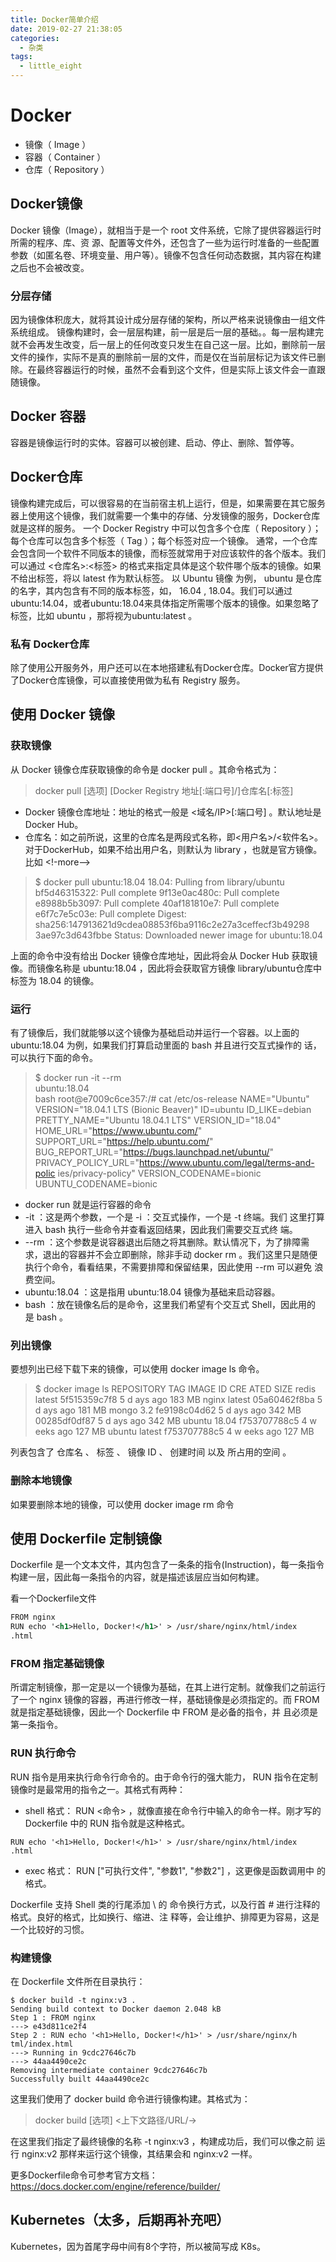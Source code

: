 ```yaml
---
title: Docker简单介绍
date: 2019-02-27 21:38:05
categories: 
  - 杂类
tags: 
  - little_eight
---
```


# Docker

* 镜像（ Image ）
* 容器（ Container ）
* 仓库（ Repository ）

## Docker镜像
Docker 镜像（Image），就相当于是一个 root 文件系统，它除了提供容器运行时所需的程序、库、资
源、配置等文件外，还包含了一些为运行时准备的一些配置参数（如匿名卷、环境变量、用户等）。镜像不包含任何动态数据，其内容在构建之后也不会被改变。

### 分层存储
因为镜像体积庞大，就将其设计成分层存储的架构，所以严格来说镜像由一组文件系统组成。
镜像构建时，会一层层构建，前一层是后一层的基础。。每一层构建完就不会再发生改变，后一层上的任何改变只发生在自己这一层。比如，删除前一层文件的操作，实际不是真的删除前一层的文件，而是仅在当前层标记为该文件已删除。在最终容器运行的时候，虽然不会看到这个文件，但是实际上该文件会一直跟随镜像。

## Docker 容器
容器是镜像运行时的实体。容器可以被创建、启动、停止、删除、暂停等。

## Docker仓库
镜像构建完成后，可以很容易的在当前宿主机上运行，但是，如果需要在其它服务器上使用这个镜像，我们就需要一个集中的存储、分发镜像的服务，Docker仓库就是这样的服务。
一个 Docker Registry 中可以包含多个仓库（ Repository ）；每个仓库可以包含多个标签（ Tag ）；每个标签对应一个镜像。
通常，一个仓库会包含同一个软件不同版本的镜像，而标签就常用于对应该软件的各个版本。我们可以通过 <仓库名>:<标签> 的格式来指定具体是这个软件哪个版本的镜像。如果不给出标签，将以 latest 作为默认标签。
以 Ubuntu 镜像 为例， ubuntu 是仓库的名字，其内包含有不同的版本标签，如， 16.04 , 18.04。我们可以通过 ubuntu:14.04，或者ubuntu:18.04来具体指定所需哪个版本的镜像。如果忽略了标签，比如 ubuntu ，那将视为ubuntu:latest 。

### 私有 Docker仓库
除了使用公开服务外，用户还可以在本地搭建私有Docker仓库。Docker官方提供了Docker仓库镜像，可以直接使用做为私有 Registry 服务。

## 使用 Docker 镜像

### 获取镜像
从 Docker 镜像仓库获取镜像的命令是 docker pull 。其命令格式为：
> docker pull [选项] [Docker Registry 地址[:端口号]/]仓库名[:标签]

* Docker 镜像仓库地址：地址的格式一般是 <域名/IP>[:端口号] 。默认地址是 Docker Hub。
* 仓库名：如之前所说，这里的仓库名是两段式名称，即<用户名>/<软件名>。对于DockerHub，如果不给出用户名，则默认为 library ，也就是官方镜像。
比如
<!-more-->
> $ docker pull ubuntu:18.04
18.04: Pulling from library/ubuntu
bf5d46315322: Pull complete
9f13e0ac480c: Pull complete
e8988b5b3097: Pull complete
40af181810e7: Pull complete
e6f7c7e5c03e: Pull complete
Digest: sha256:147913621d9cdea08853f6ba9116c2e27a3ceffecf3b49298
3ae97c3d643fbbe
Status: Downloaded newer image for ubuntu:18.04

上面的命令中没有给出 Docker 镜像仓库地址，因此将会从 Docker Hub 获取镜像。而镜像名称是 ubuntu:18.04 ，因此将会获取官方镜像 library/ubuntu仓库中标签为 18.04 的镜像。

### 运行

有了镜像后，我们就能够以这个镜像为基础启动并运行一个容器。以上面的
ubuntu:18.04 为例，如果我们打算启动里面的 bash 并且进行交互式操作的
话，可以执行下面的命令。

> $ docker run -it --rm \
ubuntu:18.04 \
bash
root@e7009c6ce357:/# cat /etc/os-release
NAME="Ubuntu"
VERSION="18.04.1 LTS (Bionic Beaver)"
ID=ubuntu
ID_LIKE=debian
PRETTY_NAME="Ubuntu 18.04.1 LTS"
VERSION_ID="18.04"
HOME_URL="https://www.ubuntu.com/"
SUPPORT_URL="https://help.ubuntu.com/"
BUG_REPORT_URL="https://bugs.launchpad.net/ubuntu/"
PRIVACY_POLICY_URL="https://www.ubuntu.com/legal/terms-and-polic
ies/privacy-policy"
VERSION_CODENAME=bionic
UBUNTU_CODENAME=bionic

* docker run 就是运行容器的命令
* -it ：这是两个参数，一个是 -i ：交互式操作，一个是 -t 终端。我们
这里打算进入 bash 执行一些命令并查看返回结果，因此我们需要交互式终
端。
* --rm ：这个参数是说容器退出后随之将其删除。默认情况下，为了排障需
求，退出的容器并不会立即删除，除非手动 docker rm 。我们这里只是随便
执行个命令，看看结果，不需要排障和保留结果，因此使用 --rm 可以避免
浪费空间。
* ubuntu:18.04 ：这是指用 ubuntu:18.04 镜像为基础来启动容器。
* bash ：放在镜像名后的是命令，这里我们希望有个交互式 Shell，因此用的
是 bash 。

### 列出镜像
要想列出已经下载下来的镜像，可以使用 docker image ls 命令。
> $ docker image ls
REPOSITORY TAG IMAGE ID CRE
ATED SIZE
redis latest 5f515359c7f8 5 d
ays ago 183 MB
nginx latest 05a60462f8ba 5 d
ays ago 181 MB
mongo 3.2 fe9198c04d62 5 d
ays ago 342 MB
<none> <none> 00285df0df87 5 d
ays ago 342 MB
ubuntu 18.04 f753707788c5 4 w
eeks ago 127 MB
ubuntu latest f753707788c5 4 w
eeks ago 127 MB

列表包含了 仓库名 、 标签 、 镜像 ID 、 创建时间 以及 所占用的空间 。

### 删除本地镜像
如果要删除本地的镜像，可以使用 docker image rm 命令

## 使用 Dockerfile 定制镜像

Dockerfile 是一个文本文件，其内包含了一条条的指令(Instruction)，每一条指令
构建一层，因此每一条指令的内容，就是描述该层应当如何构建。

看一个Dockerfile文件
```xml
FROM nginx
RUN echo '<h1>Hello, Docker!</h1>' > /usr/share/nginx/html/index
.html
```

### FROM 指定基础镜像

所谓定制镜像，那一定是以一个镜像为基础，在其上进行定制。就像我们之前运行
了一个 nginx 镜像的容器，再进行修改一样，基础镜像是必须指定的。而
FROM 就是指定基础镜像，因此一个 Dockerfile 中 FROM 是必备的指令，并
且必须是第一条指令。

### RUN 执行命令
RUN 指令是用来执行命令行命令的。由于命令行的强大能力， RUN 指令在定制
镜像时是最常用的指令之一。其格式有两种：

* shell 格式： RUN <命令> ，就像直接在命令行中输入的命令一样。刚才写的
Dockerfile 中的 RUN 指令就是这种格式。
```
RUN echo '<h1>Hello, Docker!</h1>' > /usr/share/nginx/html/index
.html
```
* exec 格式： RUN ["可执行文件", "参数1", "参数2"] ，这更像是函数调用中
的格式。

Dockerfile 支持 Shell 类的行尾添加 \ 的
命令换行方式，以及行首 # 进行注释的格式。良好的格式，比如换行、缩进、注
释等，会让维护、排障更为容易，这是一个比较好的习惯。

### 构建镜像

在 Dockerfile 文件所在目录执行：
```
$ docker build -t nginx:v3 .
Sending build context to Docker daemon 2.048 kB
Step 1 : FROM nginx
---> e43d811ce2f4
Step 2 : RUN echo '<h1>Hello, Docker!</h1>' > /usr/share/nginx/h
tml/index.html
---> Running in 9cdc27646c7b
---> 44aa4490ce2c
Removing intermediate container 9cdc27646c7b
Successfully built 44aa4490ce2c

```

这里我们使用了 docker build 命令进行镜像构建。其格式为：
> docker build [选项] <上下文路径/URL/->

在这里我们指定了最终镜像的名称 -t nginx:v3 ，构建成功后，我们可以像之前
运行 nginx:v2 那样来运行这个镜像，其结果会和 nginx:v2 一样。

更多Dockerfile命令可参考官方文档：https://docs.docker.com/engine/reference/builder/


## Kubernetes（太多，后期再补充吧）

Kubernetes，因为首尾字母中间有8个字符，所以被简写成 K8s。


